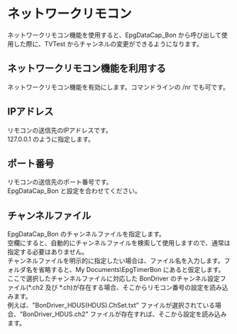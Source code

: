# ネットワークリモコン

ネットワークリモコン機能を使用すると、EpgDataCap_Bon から呼び出して使用した際に、TVTest からチャンネルの変更ができるようになります。

## ネットワークリモコン機能を利用する

ネットワークリモコン機能を有効にします。コマンドラインの /nr でも可です。

## IPアドレス

リモコンの送信先のIPアドレスです。  
127.0.0.1 のように指定します。

## ポート番号

リモコンの送信先のポート番号です。  
EpgDataCap_Bon と設定を合わせてください。

## チャンネルファイル

EpgDataCap_Bon のチャンネルファイルを指定します。  
空欄にすると、自動的にチャンネルファイルを検索して使用しますので、通常は指定する必要はありません。  
チャンネルファイルを明示的に指定したい場合は、ファイル名を入力します。フォルダ名を省略すると、My Documents\EpgTimerBon
にあると仮定します。  
ここで選択したチャンネルファイルに対応した BonDriver のチャンネル設定ファイル(*.ch2 及び
*.ch)が存在する場合、そこからリモコン番号の設定を読み込みます。  
例えば、"BonDriver_HDUS(HDUS).ChSet.txt" ファイルが選択されている場合、"BonDriver_HDUS.ch2"
ファイルが存在すれば、そこから設定を読み込みます。

